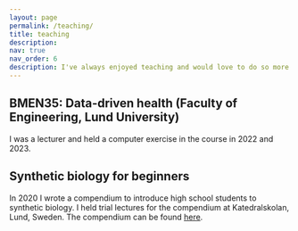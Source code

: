```yaml
---
layout: page
permalink: /teaching/
title: teaching
description: 
nav: true
nav_order: 6
description: I've always enjoyed teaching and would love to do so more in the future.
---
```


## BMEN35: Data-driven health (Faculty of Engineering, Lund University)
I was a lecturer and held a computer exercise in the course in 2022 and 2023. 

## Synthetic biology for beginners
In 2020 I wrote a compendium to introduce high school students to synthetic biology. I held trial lectures for the compendium at Katedralskolan, Lund, Sweden. The compendium can be found <a href="assets/pdf/sb_for_beginners.pdf">here</a>.


